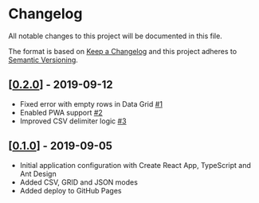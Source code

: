 # Changelog
All notable changes to this project will be documented in this file.

The format is based on [Keep a Changelog](http://keepachangelog.com/en/1.0.0/)
and this project adheres to [Semantic Versioning](http://semver.org/spec/v2.0.0.html).

## [[0.2.0](https://github.com/LemonUnit/csv-editor-online/releases/tag/0.2.0)] - 2019-09-12
- Fixed error with empty rows in Data Grid [#1](https://github.com/LemonUnit/csv-editor-online/issues/1)
- Enabled PWA support [#2](https://github.com/LemonUnit/csv-editor-online/issues/3)
- Improved CSV delimiter logic [#3](https://github.com/LemonUnit/csv-editor-online/issues/3)


## [[0.1.0](https://github.com/LemonUnit/csv-editor-online/releases/tag/0.1.0)] - 2019-09-05
- Initial application configuration with Create React App, TypeScript and Ant Design
- Added CSV, GRID and JSON modes
- Added deploy to GitHub Pages
